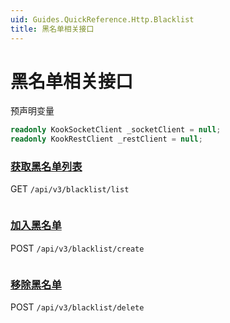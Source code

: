 ```yaml
---
uid: Guides.QuickReference.Http.Blacklist
title: 黑名单相关接口
---
```


# 黑名单相关接口

预声明变量

```csharp
readonly KookSocketClient _socketClient = null;
readonly KookRestClient _restClient = null;
```

### [获取黑名单列表]

GET `/api/v3/blacklist/list`

```csharp

```

### [加入黑名单]

POST `/api/v3/blacklist/create`

```csharp

```

### [移除黑名单]

POST `/api/v3/blacklist/delete`

```csharp

```

[获取黑名单列表]: https://developer.kookapp.cn/doc/http/blacklist#获取黑名单列表
[加入黑名单]: https://developer.kookapp.cn/doc/http/blacklist#加入黑名单
[移除黑名单]: https://developer.kookapp.cn/doc/http/blacklist#移除黑名单
